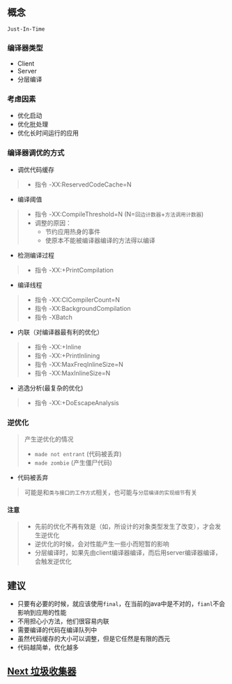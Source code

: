 ## 概念
`Just-In-Time`

### 编译器类型
- Client
- Server
- 分层编译


### 考虑因素
- 优化启动
- 优化批处理
- 优化长时间运行的应用

### 编译器调优的方式
- 调优代码缓存
> - 指令 -XX:ReservedCodeCache=N
- 编译阈值
> - 指令 -XX:CompileThreshold=N (N=`回边计数器`+`方法调用计数器`)
> - 调整的原因：
> 	- 节约应用热身的事件
> 	- 使原本不能被编译器编译的方法得以编译
- 检测编译过程
> - 指令 -XX:+PrintCompilation
- 编译线程
> - 指令 -XX:CICompilerCount=N
> - 指令 -XX:BackgroundCompilation
> - 指令 -XBatch
- 内联（对编译器最有利的优化）
> - 指令 -XX:+Inline
> - 指令 -XX:+PrintInlining
> - 指令 -XX:MaxFreqInlineSize=N
> - 指令 -XX:MaxInlineSize=N
- 逃逸分析(最复杂的优化)
> - 指令 -XX:+DoEscapeAnalysis

### 逆优化
> 产生逆优化的情况
> - `made not entrant`  (代码被丢弃)
> - `made zombie` (产生僵尸代码)
- 代码被丢弃
> 可能是和`类与接口的工作方式`相关，也可能与`分层编译的实现细节`有关
#### 注意
> - 先前的优化不再有效是（如，所设计的对象类型发生了改变），才会发生逆优化
> - 逆优化的时候，会对性能产生一些小而短暂的影响
> - 分层编译时，如果先由client编译器编译，而后用server编译器编译，会触发逆优化


## 建议
- 只要有必要的时候，就应该使用`final`，在当前的java中是不对的，`fianl`不会影响到应用的性能
- 不用担心小方法，他们很容易内联
- 需要编译的代码在编译队列中
- 虽然代码缓存的大小可以调整，但是它任然是有限的西元
- 代码越简单，优化越多

## [Next 垃圾收集器](./GC.md)
